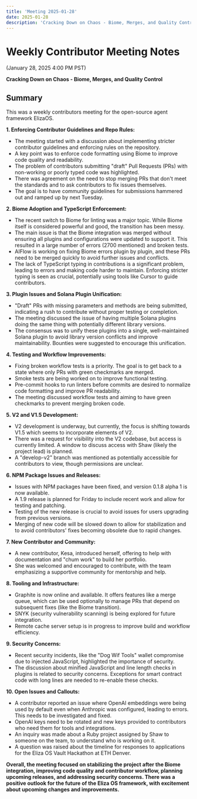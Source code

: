 ```yaml
---
title: 'Meeting 2025-01-28'
date: 2025-01-28
description: 'Cracking Down on Chaos - Biome, Merges, and Quality Control. Discussion on enforcing contributor guidelines, Biome adoption, and quality improvements.'
---
```


# Weekly Contributor Meeting Notes

(January 28, 2025 4:00 PM PST)

**Cracking Down on Chaos - Biome, Merges, and Quality Control**

## Summary

This was a weekly contributors meeting for the open-source agent framework ElizaOS.

**1. Enforcing Contributor Guidelines and Repo Rules:**

- The meeting started with a discussion about implementing stricter contributor guidelines and enforcing rules on the repository.
- A key point was to enforce code formatting using Biome to improve code quality and readability.
- The problem of contributors submitting "draft" Pull Requests (PRs) with non-working or poorly typed code was highlighted.
- There was agreement on the need to stop merging PRs that don't meet the standards and to ask contributors to fix issues themselves.
- The goal is to have community guidelines for submissions hammered out and ramped up by next Tuesday.

**2. Biome Adoption and TypeScript Enforcement:**

- The recent switch to Biome for linting was a major topic. While Biome itself is considered powerful and good, the transition has been messy.
- The main issue is that the Biome integration was merged without ensuring all plugins and configurations were updated to support it. This resulted in a large number of errors (2700 mentioned) and broken tests.
- AIFlow is working on fixing Biome errors plugin by plugin, and these PRs need to be merged quickly to avoid further issues and conflicts.
- The lack of TypeScript typing in contributions is a significant problem, leading to errors and making code harder to maintain. Enforcing stricter typing is seen as crucial, potentially using tools like Cursor to guide contributors.

**3. Plugin Issues and Solana Plugin Unification:**

- "Draft" PRs with missing parameters and methods are being submitted, indicating a rush to contribute without proper testing or completion.
- The meeting discussed the issue of having multiple Solana plugins doing the same thing with potentially different library versions.
- The consensus was to unify these plugins into a single, well-maintained Solana plugin to avoid library version conflicts and improve maintainability. Bounties were suggested to encourage this unification.

**4. Testing and Workflow Improvements:**

- Fixing broken workflow tests is a priority. The goal is to get back to a state where only PRs with green checkmarks are merged.
- Smoke tests are being worked on to improve functional testing.
- Pre-commit hooks to run linters before commits are desired to normalize code formatting and improve PR readability.
- The meeting discussed workflow tests and aiming to have green checkmarks to prevent merging broken code.

**5. V2 and V1.5 Development:**

- V2 development is underway, but currently, the focus is shifting towards V1.5 which seems to incorporate elements of V2.
- There was a request for visibility into the V2 codebase, but access is currently limited. A window to discuss access with Shaw (likely the project lead) is planned.
- A "develop-v2" branch was mentioned as potentially accessible for contributors to view, though permissions are unclear.

**6. NPM Package Issues and Releases:**

- Issues with NPM packages have been fixed, and version 0.1.8 alpha 1 is now available.
- A 1.9 release is planned for Friday to include recent work and allow for testing and patching.
- Testing of the new release is crucial to avoid issues for users upgrading from previous versions.
- Merging of new code will be slowed down to allow for stabilization and to avoid contributors' fixes becoming obsolete due to rapid changes.

**7. New Contributor and Community:**

- A new contributor, Kesa, introduced herself, offering to help with documentation and "chum work" to build her portfolio.
- She was welcomed and encouraged to contribute, with the team emphasizing a supportive community for mentorship and help.

**8. Tooling and Infrastructure:**

- Graphite is now online and available. It offers features like a merge queue, which can be used optionally to manage PRs that depend on subsequent fixes (like the Biome transition).
- SNYK (security vulnerability scanning) is being explored for future integration.
- Remote cache server setup is in progress to improve build and workflow efficiency.

**9. Security Concerns:**

- Recent security incidents, like the "Dog Wif Tools" wallet compromise due to injected JavaScript, highlighted the importance of security.
- The discussion about minified JavaScript and line length checks in plugins is related to security concerns. Exceptions for smart contract code with long lines are needed to re-enable these checks.

**10. Open Issues and Callouts:**

- A contributor reported an issue where OpenAI embeddings were being used by default even when Anthropic was configured, leading to errors. This needs to be investigated and fixed.
- OpenAI keys need to be rotated and new keys provided to contributors who need them for tools and integrations.
- An inquiry was made about a Ruby project assigned by Shaw to someone on the team, to understand who is working on it.
- A question was raised about the timeline for responses to applications for the Eliza OS Vault Hackathon at ETH Denver.

**Overall, the meeting focused on stabilizing the project after the Biome integration, improving code quality and contributor workflow, planning upcoming releases, and addressing security concerns. There was a positive outlook for the future of the Eliza OS framework, with excitement about upcoming changes and improvements.**

